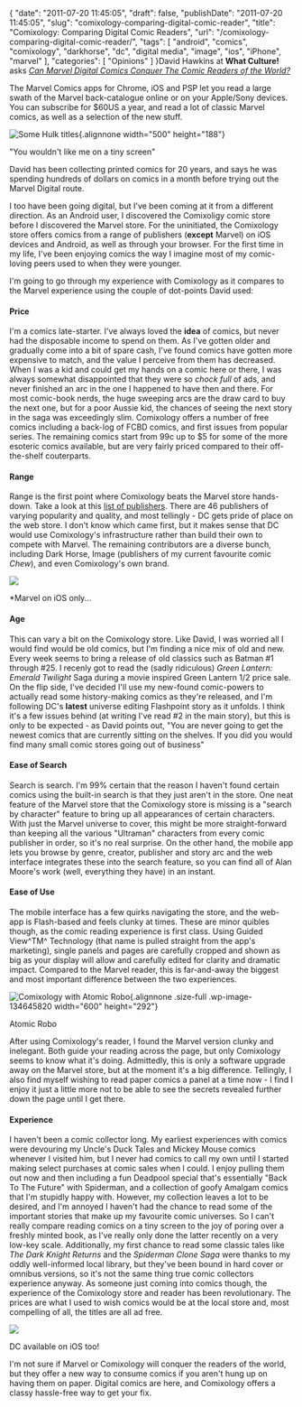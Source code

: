 {
    "date": "2011-07-20 11:45:05",
    "draft": false,
    "publishDate": "2011-07-20 11:45:05",
    "slug": "comixology-comparing-digital-comic-reader",
    "title": "Comixology: Comparing Digital Comic Readers",
    "url": "\/comixology-comparing-digital-comic-reader\/",
    "tags": [
        "android",
        "comics",
        "comixology",
        "darkhorse",
        "dc",
        "digital media",
        "image",
        "ios",
        "iPhone",
        "marvel"
    ],
    "categories": [
        "Opinions"
    ]
}David Hawkins at **What Culture!** asks [*Can Marvel Digital Comics
Conquer The Comic Readers of the
World?*](http://whatculture.com/comics/can-marvel-digital-comics-conquer-the-comic-readers-of-the-world.php)

The Marvel Comics apps for Chrome, iOS and PSP let you read a large
swath of the Marvel back-catalogue online or on your Apple/Sony devices.
You can subscribe for \$60US a year, and read a lot of classic Marvel
comics, as well as a selection of the new stuff.

![](https://turbo.geekorium.com.au/wp-content/uploads/digitalHulk-500x1881222222112222212312111.jpg "Some Hulk titles"){.alignnone
width="500" height="188"}

"You wouldn't like me on a tiny screen"

David has been collecting printed comics for 20 years, and says he was
spending hundreds of dollars on comics in a month before trying out the
Marvel Digital route.

I too have been going digital, but I've been coming at it from a
different direction. As an Android user, I discovered the Comixoligy
comic store before I discovered the Marvel store. For the uninitiated,
the Comixology store offers comics from a range of publishers
(**except** Marvel) on iOS devices and Android, as well as through your
browser. For the first time in my life, I've been enjoying comics the
way I imagine most of my comic-loving peers used to when they were
younger.

I'm going to go through my experience with Comixology as it compares to
the Marvel experience using the couple of dot-points David used:

#### Price

I'm a comics late-starter. I've always loved the **idea** of comics, but
never had the disposable income to spend on them. As I've gotten older
and gradually come into a bit of spare cash, I've found comics have
gotten more expensive to match, and the value I perceive from them has
decreased. When I was a kid and could get my hands on a comic here or
there, I was always somewhat disappointed that they were so *chock full*
of ads, and never finished an arc in the one I happened to have then and
there. For most comic-book nerds, the huge sweeping arcs are the draw
card to buy the next one, but for a poor Aussie kid, the chances of
seeing the next story in the saga was exceedingly slim. Comixology
offers a number of free comics including a back-log of FCBD comics, and
first issues from popular series. The remaining comics start from 99c up
to \$5 for some of the more esoteric comics available, but are very
fairly priced compared to their off-the-shelf couterparts.

#### Range

Range is the first point where Comixology beats the Marvel store
hands-down. Take a look at this [list of
publishers](https://comics.comixology.com/#/publishers). There are 46
publishers of varying popularity and quality, and most tellingly - DC
gets pride of place on the web store. I don't know which came first, but
it makes sense that DC would use Comixology's infrastructure rather than
build their own to compete with Marvel. The remaining contributors are a
diverse bunch, including Dark Horse, Image (publishers of my current
favourite comic *Chew*), and even Comixology's own brand.

![](https://turbo.geekorium.com.au/wp-content/uploads/comicsbycomixology42212312111.jpg)

\*Marvel on iOS only...

#### Age

This can vary a bit on the Comixology store. Like David, I was worried
all I would find would be old comics, but I'm finding a nice mix of old
and new. Every week seems to bring a release of old classics such as
Batman \#1 through \#25. I recenly got to read the (sadly ridiculous)
*Green Lantern: Emerald Twilight* Saga during a movie inspired Green
Lantern 1/2 price sale. On the flip side, I've decided I'll use my
new-found comic-powers to actually read some history-making comics as
they're released, and I'm following DC's **latest** universe editing
Flashpoint story as it unfolds. I think it's a few issues behind (at
writing I've read \#2 in the main story), but this is only to be
expected - as David points out, "You are never going to get the newest
comics that are currently sitting on the shelves. If you did you would
find many small comic stores going out of business"

#### Ease of Search

Search is search. I'm 99% certain that the reason I haven't found
certain comics using the built-in search is that they just aren't in the
store. One neat feature of the Marvel store that the Comixology store is
missing is a "search by character" feature to bring up all appearances
of certain characters. With just the Marvel universe to cover, this
might be more straight-forward than keeping all the various "Ultraman"
characters from every comic publisher in order, so it's no real
surprise. On the other hand, the mobile app lets you browse by genre,
creator, publisher and story arc and the web interface integrates these
into the search feature, so you can find all of Alan Moore's work (well,
everything they have) in an instant.

#### Ease of Use

The mobile interface has a few quirks navigating the store, and the
web-app is Flash-based and feels clunky at times. These are minor
quibles though, as the comic reading experience is first class. Using
Guided View\^TM\^ Technology (that name is pulled straight from the
app's marketing), single panels and pages are carefully cropped and
shown as big as your display will allow and carefully edited for clarity
and dramatic impact. Compared to the Marvel reader, this is far-and-away
the biggest and most important difference between the two experiences.

![](https://turbo.geekorium.com.au/wp-content/uploads/f-1024-14-e131115944128712312111.jpg "Comixology with Atomic Robo"){.alignnone
.size-full .wp-image-134645820 width="600" height="292"}

Atomic Robo![]()

After using Comixology's reader, I found the Marvel version clunky and
inelegant. Both guide your reading across the page, but only Comixology
seems to know what it's doing. Admittedly, this is only a software
upgrade away on the Marvel store, but at the moment it's a big
difference. Tellingly, I also find myself wishing to read paper comics a
panel at a time now - I find I enjoy it just a little more not to be
able to see the secrets revealed further down the page until I get
there.

#### Experience

I haven't been a comic collector long. My earliest experiences with
comics were devouring my Uncle's Duck Tales and Mickey Mouse comics
whenever I visited him, but I never had comics to call my own until I
started making select purchases at comic sales when I could. I enjoy
pulling them out now and then including a fun Deadpool special that's
essentially "Back To The Future" with Spiderman, and a collection of
goofy Amalgam comics that I'm stupidly happy with. However, my
collection leaves a lot to be desired, and I'm annoyed I haven't had the
chance to read some of the important stories that make up my favourite
comic universes. So I can't really compare reading comics on a tiny
screen to the joy of poring over a freshly minted book, as I've really
only done the latter recently on a very low-key scale. Additionally, my
first chance to read some classic tales like *The Dark Knight Returns*
and the *Spiderman Clone Saga* were thanks to my oddly well-informed
local library, but they've been bound in hard cover or omnibus versions,
so it's not the same thing true comic collectors experience anyway. As
someone just coming into comics though, the experience of the Comixology
store and reader has been revolutionary. The prices are what I used to
wish comics would be at the local store and, most compelling of all, the
titles are all ad free.

![](https://turbo.geekorium.com.au/wp-content/uploads/mzl.xrdujmrj.320x480-751212312111.jpg)

DC available on iOS too!

I'm not sure if Marvel or Comixology will conquer the readers of the
world, but they offer a new way to consume comics if you aren't hung up
on having them on paper. Digital comics are here, and Comixology offers
a classy hassle-free way to get your fix.